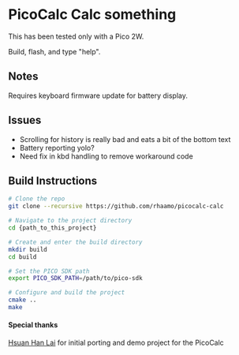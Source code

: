 # PicoCalc Calc something

This has been tested only with a Pico 2W.

Build, flash, and type "help".

## Notes

Requires keyboard firmware update for battery display.

## Issues

- Scrolling for history is really bad and eats a bit of the bottom text
- Battery reporting yolo?
- Need fix in kbd handling to remove workaround code

## Build Instructions
```bash
# Clone the repo
git clone --recursive https://github.com/rhaamo/picocalc-calc

# Navigate to the project directory
cd {path_to_this_project}

# Create and enter the build directory
mkdir build
cd build

# Set the PICO SDK path
export PICO_SDK_PATH=/path/to/pico-sdk

# Configure and build the project
cmake ..
make
```

#### Special thanks
[Hsuan Han Lai](https://github.com/adwuard) for initial porting and demo project for the PicoCalc 

